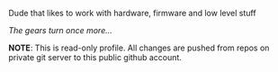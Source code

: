 Dude that likes to work with hardware, firmware and low level stuff

_The gears turn once more..._


**NOTE**: This is read-only profile. All changes are pushed from repos on private git server to this public github account. 

